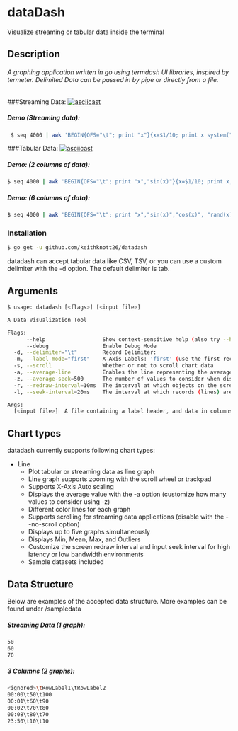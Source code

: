 # dataDash
Visualize streaming or tabular data inside the terminal

## Description

###### A graphing application written in go using termdash UI libraries, inspired by termeter. Delimited Data can be passed in by pipe or directly from a file.

###Streaming Data:
[![asciicast](https://asciinema.org/a/kfOcE6b9QssgbMn6qS7sW7Vxi.svg)](https://asciinema.org/a/kfOcE6b9QssgbMn6qS7sW7Vxi)

##### Demo (Streaming data):
```bash
 $ seq 4000 | awk 'BEGIN{OFS="\t"; print "x"}{x=$1/10; print x system("sleep 0.02")}'  | ./datadash --label-mode time
```

###Tabular Data:
[![asciicast](https://asciinema.org/a/BjSD4WDbIYH2DDH3p2kcIy77L.svg)](https://asciinema.org/a/BjSD4WDbIYH2DDH3p2kcIy77L)

##### Demo: (2 columns of data):
 ```bash
$ seq 4000 | awk 'BEGIN{OFS="\t"; print "x","sin(x)"}{x=$1/10; print x,sin(x); system("sleep 0.02")}'  | ./datadash --label-mode time
```

##### Demo: (6 columns of data):
```bash
$ seq 4000 | awk 'BEGIN{OFS="\t"; print "x","sin(x)","cos(x)", "rand(x)", "rand(x)", "rand(x)"}{x=$1/10; print x,sin(x),cos(x),rand(x),rand(x),rand(x); system("sleep 0.02")}'  | ./datadash
```

### Installation
```bash
$ go get -u github.com/keithknott26/datadash
```
datadash can accept tabular data like CSV, TSV, or you can use a custom delimiter with the -d option. The default delimiter is tab.

## Arguments

```bash
$ usage: datadash [<flags>] [<input file>]

A Data Visualization Tool

Flags:
      --help                  Show context-sensitive help (also try --help-long and --help-man).
      --debug                 Enable Debug Mode
  -d, --delimiter="\t"        Record Delimiter:
  -m, --label-mode="first"    X-Axis Labels: 'first' (use the first record in the column) or 'time' (use the current time)
  -s, --scroll                Whether or not to scroll chart data
  -a, --average-line          Enables the line representing the average of values
  -z, --average-seek=500      The number of values to consider when displaying the average line: (50,100,500...)
  -r, --redraw-interval=10ms  The interval at which objects on the screen are redrawn: (100ms,250ms,1s,5s..)
  -l, --seek-interval=20ms    The interval at which records (lines) are read from the datasource: (100ms,250ms,1s,5s..)

Args:
  [<input file>]  A file containing a label header, and data in columns separated by delimiter 'd'. Data piped from Stdin uses the same format
```

## Chart types
datadash currently supports following chart types:

* Line
  * Plot tabular or streaming data as line graph
  * Line graph supports zooming with the scroll wheel or trackpad
  * Supports X-Axis Auto scaling
  * Displays the average value with the -a option (customize how many values to consider using -z)
  * Different color lines for each graph
  * Supports scrolling for streaming data applications (disable with the --no-scroll option)
  * Displays up to five graphs simultaneously
  * Displays Min, Mean, Max, and Outliers
  * Customize the screen redraw interval and input seek interval for high latency or low bandwidth environments
  * Sample datasets included

## Data Structure
Below are examples of the accepted data structure. More examples can be found under /sampledata

##### Streaming Data (1 graph):
```bash
50
60
70
```

##### 3 Columns (2 graphs):
```bash
<ignored>\tRowLabel1\tRowLabel2
00:00\t50\t100
00:01\t60\t90
00:02\t70\t80
00:08\t80\t70
23:50\t10\t10
```

